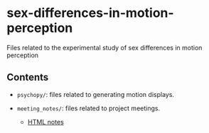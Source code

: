 # sex-differences-in-motion-perception
Files related to the experimental study of sex differences in motion perception

## Contents

- `psychopy/`: files related to generating motion displays.
- `meeting_notes/`: files related to project meetings.

  - [HTML notes](https://gilmore-lab.github.io/sex-differences-in-motion-perception/meeting_notes/meeting-notes.html)
